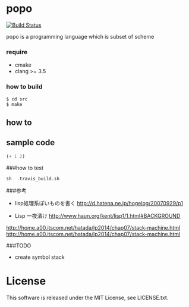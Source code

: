 # popo
[![Build Status](https://travis-ci.org/masaponto/popo.svg?branch=travis_ci)](https://travis-ci.org/masaponto/popo)

popo is a programming language which is subset of scheme

### require
- cmake
- clang >= 3.5

### how to build
```
$ cd src
$ make
```
## how to


## sample code

```lisp  
(+ 1 2)
```


###how to test

```
sh  .travis_build.sh
```

###参考

- lisp処理系ぽいものを書く
http://d.hatena.ne.jp/hogelog/20070929/p1

- Lisp 一夜漬け
http://www.haun.org/kent/lisp1/1.html#BACKGROUND

http://home.a00.itscom.net/hatada/lp2014/chap07/stack-machine.html
http://home.a00.itscom.net/hatada/lp2014/chap07/stack-machine.html

###TODO
- create symbol stack

License
==
This software is released under the MIT License, see LICENSE.txt.
